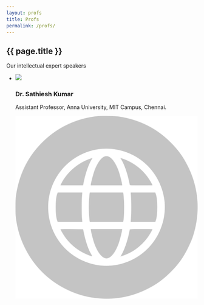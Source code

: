 ```yaml
---
layout: profs
title: Profs
permalink: /profs/
---
```


<article class="post">
	<div class="post-header">
		<h1>{{ page.title }}</h1>
		<p class="page_description">Our intellectual expert speakers</p>
	</div>
	<div class="speakers_entry">
		<div class="blog-category-box">
			<div class="category-box">
				<ul>
					<li>
						<div class='speakers_box'>
							<img src="https://drive.google.com/uc?id=1Wn9oVb5iVtyCqphZBCN4Ou6-Gr04IOaa" />
							<div class="post-box">
								<h3>Dr. Sathiesh Kumar</h3>
								<p>Assistant Professor, Anna University, MIT Campus, Chennai.</p>
								<div class="speaker_social">
									<a href="https://www.sathieshkumar.com/" target="_blank"><img src="/images/icons/web.png"></a>
								</div>
							</div>
						</div>
					</li>
				</ul>
			</div>
		</div>
	</div>
</article>